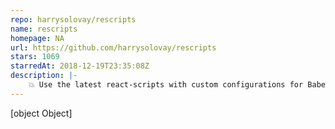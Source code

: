 ```yaml
---
repo: harrysolovay/rescripts
name: rescripts
homepage: NA
url: https://github.com/harrysolovay/rescripts
stars: 1069
starredAt: 2018-12-19T23:35:08Z
description: |-
    💥 Use the latest react-scripts with custom configurations for Babel, ESLint, TSLint, Webpack,... ∞
---
```


[object Object]
